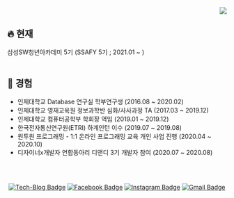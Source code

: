 <div align=right>
  <a href="https://hits.seeyoufarm.com"/><img src="https://hits.seeyoufarm.com/api/count/incr/badge.svg?url=https%3A%2F%2Fgithub.com%2Feona1301"/></a>
</div>

## 🔥 현재

삼성SW청년아카데미 5기 (SSAFY 5기 ; 2021.01 ~ )
<br>
<br>

## 📑 경험

- 인제대학교 Database 연구실 학부연구생 (2016.08 ~ 2020.02)
- 인제대학교 영재교육원 정보과학반 심화/사사과정 TA (2017.03 ~ 2019.12)
- 인제대학교 컴퓨터공학부 학회장 역임 (2019.01 ~ 2019.12)
- 한국전자통신연구원(ETRI) 하계인턴 이수 (2019.07 ~ 2019.08)
- 원투원 프로그래밍 - 1:1 온라인 프로그래밍 교육 개인 사업 진행 (2020.04 ~ 2020.10)
- 디자이너x개발자 연합동아리 디앤디 3기 개발자 참여 (2020.07 ~ 2020.08)
<br>
<br>

<div align=center>

[![Tech-Blog Badge](http://img.shields.io/badge/-Tech--Blog-black?style=flat-square&logo=github&logoColor=white&color=brightgreen&link=https://velog.io/@eona1301)](https://velog.io/@eona1301)
[![Facebook Badge](https://img.shields.io/badge/-Facebook-1877f2?style=flat-square&logo=facebook&logoColor=white&link=https://www.facebook.com/eona1301)](https://www.facebook.com/eona1301) 
[![Instagram Badge](https://img.shields.io/badge/-Instagram-dd2a7b?style=flat-square&logo=instagram&logoColor=white&link=https://www.instagram.com/danghyeona/)](https://www.instagram.com/danghyeona/) 
[![Gmail Badge](https://img.shields.io/badge/-Gmail-d14836?style=flat-square&logo=Gmail&logoColor=white&link=mailto:eona1301@gmail.com)](mailto:eona1301@gmail.com)

</div>
